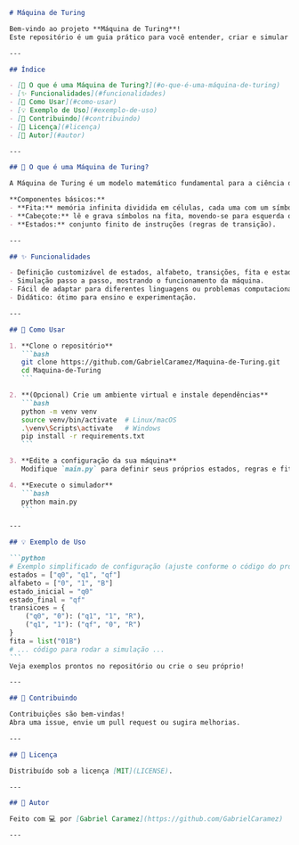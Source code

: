 ````markdown name=README.md
# Máquina de Turing

Bem-vindo ao projeto **Máquina de Turing**!  
Este repositório é um guia prático para você entender, criar e simular sua própria Máquina de Turing usando Python. Ideal para estudantes, professores e entusiastas da computação.

---

## Índice

- [🧠 O que é uma Máquina de Turing?](#o-que-é-uma-máquina-de-turing)
- [✨ Funcionalidades](#funcionalidades)
- [🚀 Como Usar](#como-usar)
- [💡 Exemplo de Uso](#exemplo-de-uso)
- [🤝 Contribuindo](#contribuindo)
- [📝 Licença](#licença)
- [👤 Autor](#autor)

---

## 🧠 O que é uma Máquina de Turing?

A Máquina de Turing é um modelo matemático fundamental para a ciência da computação, proposto por Alan Turing em 1936. Ela pode ser vista como um computador teórico capaz de resolver qualquer problema computacional, desde que este possa ser programado em seus termos.

**Componentes básicos:**
- **Fita:** memória infinita dividida em células, cada uma com um símbolo.
- **Cabeçote:** lê e grava símbolos na fita, movendo-se para esquerda ou direita.
- **Estados:** conjunto finito de instruções (regras de transição).

---

## ✨ Funcionalidades

- Definição customizável de estados, alfabeto, transições, fita e estados finais.
- Simulação passo a passo, mostrando o funcionamento da máquina.
- Fácil de adaptar para diferentes linguagens ou problemas computacionais.
- Didático: ótimo para ensino e experimentação.

---

## 🚀 Como Usar

1. **Clone o repositório**
   ```bash
   git clone https://github.com/GabrielCaramez/Maquina-de-Turing.git
   cd Maquina-de-Turing
   ```

2. **(Opcional) Crie um ambiente virtual e instale dependências**
   ```bash
   python -m venv venv
   source venv/bin/activate  # Linux/macOS
   .\venv\Scripts\activate   # Windows
   pip install -r requirements.txt
   ```

3. **Edite a configuração da sua máquina**  
   Modifique `main.py` para definir seus próprios estados, regras e fita de entrada.

4. **Execute o simulador**
   ```bash
   python main.py
   ```

---

## 💡 Exemplo de Uso

```python
# Exemplo simplificado de configuração (ajuste conforme o código do projeto)
estados = ["q0", "q1", "qf"]
alfabeto = ["0", "1", "B"]
estado_inicial = "q0"
estado_final = "qf"
transicoes = {
    ("q0", "0"): ("q1", "1", "R"),
    ("q1", "1"): ("qf", "0", "R")
}
fita = list("01B")
# ... código para rodar a simulação ...
```
Veja exemplos prontos no repositório ou crie o seu próprio!

---

## 🤝 Contribuindo

Contribuições são bem-vindas!  
Abra uma issue, envie um pull request ou sugira melhorias.

---

## 📝 Licença

Distribuído sob a licença [MIT](LICENSE).

---

## 👤 Autor

Feito com 💻 por [Gabriel Caramez](https://github.com/GabrielCaramez)

---
````
